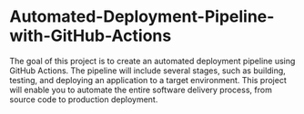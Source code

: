 # Automated-Deployment-Pipeline-with-GitHub-Actions
The goal of this project is to create an automated deployment pipeline using GitHub Actions. The pipeline will include several stages, such as building, testing, and deploying an application to a target environment. This project will enable you to automate the entire software delivery process, from source code to production deployment.
